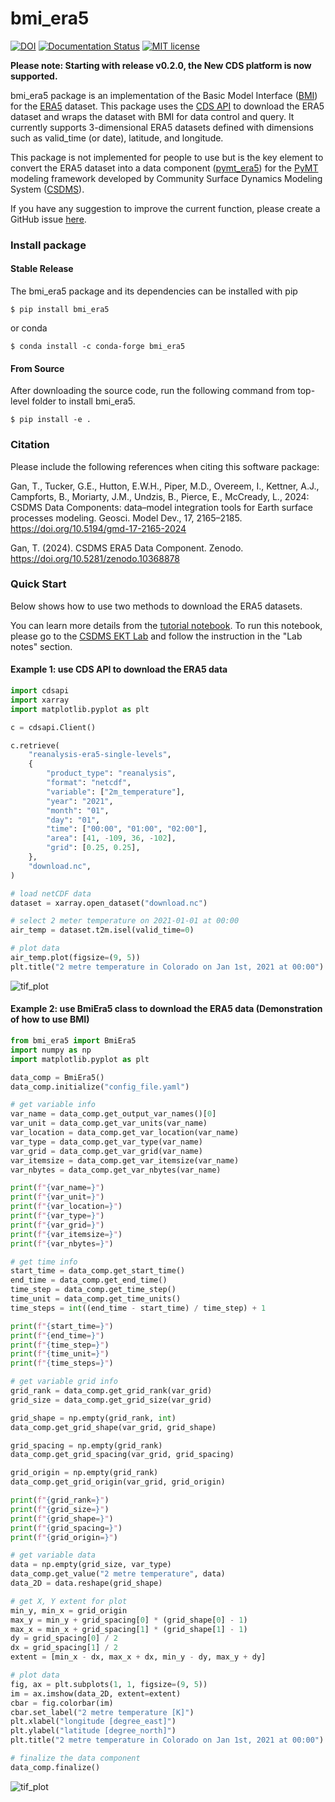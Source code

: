 # bmi_era5
[![DOI](https://zenodo.org/badge/DOI/10.5281/zenodo.10368878.svg)](https://doi.org/10.5281/zenodo.10368878)
[![Documentation Status](https://readthedocs.org/projects/bmi_era5/badge/?version=latest)](https://bmi-era5.readthedocs.io/en/latest/?badge=latest)
[![MIT license](https://img.shields.io/badge/License-MIT-blue.svg)](https://github.com/gantian127/bmi_era5/blob/master/LICENSE.txt)

**Please note: Starting with release v0.2.0, the New CDS platform is now supported.**

bmi_era5 package is an implementation of the Basic Model Interface ([BMI](https://bmi-spec.readthedocs.io/en/latest/))
for the [ERA5](https://confluence.ecmwf.int/display/CKB/ERA5) dataset.
This package uses the [CDS API](https://cds.climate.copernicus.eu/how-to-api) to download
the ERA5 dataset and wraps the dataset with BMI for data control and query.
It currently supports 3-dimensional ERA5
datasets defined with dimensions such as valid_time (or date), latitude, and longitude.

This package is not implemented for people to use but is the key element to convert the ERA5 dataset into
a data component ([pymt_era5](https://pymt-era5.readthedocs.io/)) for
the [PyMT](https://pymt.readthedocs.io/en/latest/?badge=latest) modeling framework developed
by Community Surface Dynamics Modeling System ([CSDMS](https://csdms.colorado.edu/wiki/Main_Page)).

If you have any suggestion to improve the current function, please create a GitHub issue
[here](https://github.com/gantian127/bmi_era5/issues).


### Install package

#### Stable Release

The bmi_era5 package and its dependencies can be installed with pip
```
$ pip install bmi_era5
```

or conda
```
$ conda install -c conda-forge bmi_era5
```

#### From Source

After downloading the source code, run the following command from top-level folder
to install bmi_era5.
```
$ pip install -e .
```

### Citation
Please include the following references when citing this software package:

Gan, T., Tucker, G.E., Hutton, E.W.H., Piper, M.D., Overeem, I., Kettner, A.J.,
Campforts, B., Moriarty, J.M., Undzis, B., Pierce, E., McCready, L., 2024:
CSDMS Data Components: data–model integration tools for Earth surface processes
modeling. Geosci. Model Dev., 17, 2165–2185. https://doi.org/10.5194/gmd-17-2165-2024

Gan, T. (2024). CSDMS ERA5 Data Component. Zenodo. https://doi.org/10.5281/zenodo.10368878


### Quick Start
Below shows how to use two methods to download the ERA5 datasets.

You can learn more details from the [tutorial notebook](https://github.com/gantian127/bmi_era5/blob/master/notebooks/bmi_era5.ipynb).
To run this notebook, please go to the [CSDMS EKT Lab](https://csdms.colorado.edu/wiki/Lab-0018) and follow the instruction in the "Lab notes" section.

#### Example 1: use CDS API to download the ERA5 data

```python
import cdsapi
import xarray
import matplotlib.pyplot as plt

c = cdsapi.Client()

c.retrieve(
    "reanalysis-era5-single-levels",
    {
        "product_type": "reanalysis",
        "format": "netcdf",
        "variable": ["2m_temperature"],
        "year": "2021",
        "month": "01",
        "day": "01",
        "time": ["00:00", "01:00", "02:00"],
        "area": [41, -109, 36, -102],
        "grid": [0.25, 0.25],
    },
    "download.nc",
)

# load netCDF data
dataset = xarray.open_dataset("download.nc")

# select 2 meter temperature on 2021-01-01 at 00:00
air_temp = dataset.t2m.isel(valid_time=0)

# plot data
air_temp.plot(figsize=(9, 5))
plt.title("2 metre temperature in Colorado on Jan 1st, 2021 at 00:00")
```
![tif_plot](docs/source/_static/tif_plot.png)


#### Example 2: use BmiEra5 class to download the ERA5 data (Demonstration of how to use BMI)

```python
from bmi_era5 import BmiEra5
import numpy as np
import matplotlib.pyplot as plt

data_comp = BmiEra5()
data_comp.initialize("config_file.yaml")

# get variable info
var_name = data_comp.get_output_var_names()[0]
var_unit = data_comp.get_var_units(var_name)
var_location = data_comp.get_var_location(var_name)
var_type = data_comp.get_var_type(var_name)
var_grid = data_comp.get_var_grid(var_name)
var_itemsize = data_comp.get_var_itemsize(var_name)
var_nbytes = data_comp.get_var_nbytes(var_name)

print(f"{var_name=}")
print(f"{var_unit=}")
print(f"{var_location=}")
print(f"{var_type=}")
print(f"{var_grid=}")
print(f"{var_itemsize=}")
print(f"{var_nbytes=}")

# get time info
start_time = data_comp.get_start_time()
end_time = data_comp.get_end_time()
time_step = data_comp.get_time_step()
time_unit = data_comp.get_time_units()
time_steps = int((end_time - start_time) / time_step) + 1

print(f"{start_time=}")
print(f"{end_time=}")
print(f"{time_step=}")
print(f"{time_unit=}")
print(f"{time_steps=}")

# get variable grid info
grid_rank = data_comp.get_grid_rank(var_grid)
grid_size = data_comp.get_grid_size(var_grid)

grid_shape = np.empty(grid_rank, int)
data_comp.get_grid_shape(var_grid, grid_shape)

grid_spacing = np.empty(grid_rank)
data_comp.get_grid_spacing(var_grid, grid_spacing)

grid_origin = np.empty(grid_rank)
data_comp.get_grid_origin(var_grid, grid_origin)

print(f"{grid_rank=}")
print(f"{grid_size=}")
print(f"{grid_shape=}")
print(f"{grid_spacing=}")
print(f"{grid_origin=}")

# get variable data
data = np.empty(grid_size, var_type)
data_comp.get_value("2 metre temperature", data)
data_2D = data.reshape(grid_shape)

# get X, Y extent for plot
min_y, min_x = grid_origin
max_y = min_y + grid_spacing[0] * (grid_shape[0] - 1)
max_x = min_x + grid_spacing[1] * (grid_shape[1] - 1)
dy = grid_spacing[0] / 2
dx = grid_spacing[1] / 2
extent = [min_x - dx, max_x + dx, min_y - dy, max_y + dy]

# plot data
fig, ax = plt.subplots(1, 1, figsize=(9, 5))
im = ax.imshow(data_2D, extent=extent)
cbar = fig.colorbar(im)
cbar.set_label("2 metre temperature [K]")
plt.xlabel("longitude [degree_east]")
plt.ylabel("latitude [degree_north]")
plt.title("2 metre temperature in Colorado on Jan 1st, 2021 at 00:00")

# finalize the data component
data_comp.finalize()
```

![tif_plot](docs/source/_static/tif_plot.png)
